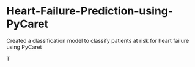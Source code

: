 # Heart-Failure-Prediction-using-PyCaret

Created a classification model to classify patients at risk for heart failure using PyCaret

T

